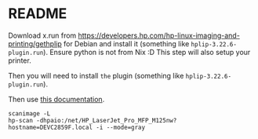 # README

Download x.run from https://developers.hp.com/hp-linux-imaging-and-printing/gethplip for Debian and install it (something like `hplip-3.22.6-plugin.run`).
Ensure python is not from Nix :D
This step will also setup your printer.

Then you will need to install `the` plugin (something like `hplip-3.22.6-plugin.run`).

Then use [this documentation](https://www.systutorials.com/docs/linux/man/1-hp-scan/).

```
scanimage -L
hp-scan -dhpaio:/net/HP_LaserJet_Pro_MFP_M125nw?hostname=DEVC2859F.local -i --mode=gray
```

